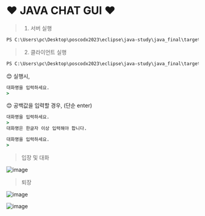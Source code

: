 
# ❤️ JAVA CHAT GUI ❤️

> 1. 서버 실행

```cmd
PS C:\Users\pc\Desktop\poscodx2023\eclipse\java-study\java_final\target\classes> java chat.ChatServer
```


> 2. 클라이언트 실행

```cmd
PS C:\Users\pc\Desktop\poscodx2023\eclipse\java-study\java_final\target\classes> java chat.gui.ChatClientApp
```

😊 실행시, 

```cmd
대화명을 입력하세요.
>
```


😊 공백값을 입력할 경우, (단순 enter)

```cmd
대화명을 입력하세요.
>
대화명은 한글자 이상 입력해야 합니다.

대화명을 입력하세요.
>
```

> 입장 및 대화

![image](https://github.com/talkingOrange/java-study/assets/88815795/95a19cc6-e355-4a92-b65d-d85588b0ed2a)

> 퇴장

![image](https://github.com/talkingOrange/java-study/assets/88815795/8c851fed-76ab-4edf-8588-59d4523e2eec)

![image](https://github.com/talkingOrange/java-study/assets/88815795/862ff92e-e835-4f30-bc04-701370904b51)

